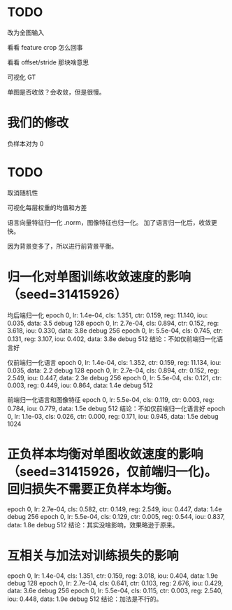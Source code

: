 # TODO

改为全图输入

看看 feature crop 怎么回事

看看 offset/stride 那块啥意思

可视化 GT

单图是否收敛？会收敛，但是很慢。

# 我们的修改

负样本对为 0

# TODO

取消随机性

可视化每层权重的均值和方差

语言向量特征归一化 .norm，图像特征也归一化。
加了语言归一化后，收敛更快。

因为背景变多了，所以进行前背景平衡。

# 归一化对单图训练收敛速度的影响（seed=31415926）

均后端归一化
epoch 0, lr: 1.4e-04, cls: 1.351, ctr: 0.159, reg: 11.140, iou: 0.035, data: 3.5 debug 128
epoch 0, lr: 2.7e-04, cls: 0.894, ctr: 0.152, reg: 3.618, iou: 0.330, data: 3.8e debug 256
epoch 0, lr: 5.5e-04, cls: 0.745, ctr: 0.131, reg: 3.107, iou: 0.402, data: 3.8e debug 512 结论：不如仅前端归一化语言好

仅前端归一化语言
epoch 0, lr: 1.4e-04, cls: 1.352, ctr: 0.159, reg: 11.134, iou: 0.035, data: 2.2 debug 128
epoch 0, lr: 2.7e-04, cls: 0.894, ctr: 0.152, reg: 2.549, iou: 0.447, data: 2.3e debug 256
epoch 0, lr: 5.5e-04, cls: 0.121, ctr: 0.003, reg: 0.449, iou: 0.864, data: 1.4e debug 512

前端归一化语言和图像特征
epoch 0, lr: 5.5e-04, cls: 0.119, ctr: 0.003, reg: 0.784, iou: 0.779, data: 1.5e debug 512 结论：不如仅前端归一化语言好
epoch 0, lr: 1.1e-03, cls: 0.026, ctr: 0.000, reg: 0.171, iou: 0.945, data: 1.5e debug 1024

# 正负样本均衡对单图收敛速度的影响（seed=31415926，仅前端归一化)。回归损失不需要正负样本均衡。

epoch 0, lr: 2.7e-04, cls: 0.582, ctr: 0.149, reg: 2.549, iou: 0.447, data: 1.4e debug 256
epoch 0, lr: 5.5e-04, cls: 0.129, ctr: 0.005, reg: 0.544, iou: 0.837, data: 1.8e debug 512 结论：其实没啥影响，效果略逊于原来。

# 互相关与加法对训练损失的影响

epoch 0, lr: 1.4e-04, cls: 1.351, ctr: 0.159, reg: 3.018, iou: 0.404, data: 1.9e debug 128
epoch 0, lr: 2.7e-04, cls: 0.641, ctr: 0.103, reg: 2.676, iou: 0.429, data: 3.6e debug 256
epoch 0, lr: 5.5e-04, cls: 0.115, ctr: 0.003, reg: 2.540, iou: 0.448, data: 1.9e debug 512 结论：加法是不行的。